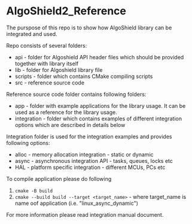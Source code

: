 # AlgoShield2_Reference

The purspose of this repo is to show how AlgoShield library can be integrated and used.

Repo consists of several folders:
- api - folder for Algoshield API header files which should be provided together with library itself
- lib - folder for Algoshield library file
- scripts - folder which contains CMake compiling scripts
- src - reference source code

Reference source code folder contains following folders:
- app - folder with example applications for the library usage. It can be used as a reference for the library usage.
- integration -  folder which contains examples of different integration options which are described in details below

Integration folder is used for the integration examples and provides following options:
- alloc - memory allocation integration - static or dynamic
- async - asynchronous integration API - tasks, queues, locks etc
- HAL - platform specific integration - different MCUs, PCs etc

To compile application please do following
1. ```cmake -B build```
2. ```cmake --build build --target <target_name>``` - where target_name is name oof application (i.e. "linux_async_dynamic")

For more information please read integration manual document.




